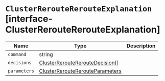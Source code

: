 # `ClusterRerouteRerouteExplanation` [interface-ClusterRerouteRerouteExplanation]

| Name | Type | Description |
| - | - | - |
| `command` | string | &nbsp; |
| `decisions` | [ClusterRerouteRerouteDecision](./ClusterRerouteRerouteDecision.md)[] | &nbsp; |
| `parameters` | [ClusterRerouteRerouteParameters](./ClusterRerouteRerouteParameters.md) | &nbsp; |
